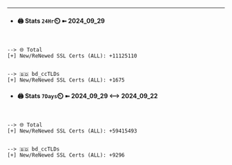 

---
- #### 🖨️ **Stats** `24Hr`⏲️ ➼ 2024_09_29
```console


--> 🌐 Total
[+] New/ReNewed SSL Certs (ALL): +11125110


--> 🇧🇩 bd_ccTLDs
[+] New/ReNewed SSL Certs (ALL): +1675

```

- #### 🖨️ **Stats** `7Days`⏲️ ➼ 2024_09_29 <--> 2024_09_22
```console


--> 🌐 Total
[+] New/ReNewed SSL Certs (ALL): +59415493


--> 🇧🇩 bd_ccTLDs
[+] New/ReNewed SSL Certs (ALL): +9296

```

